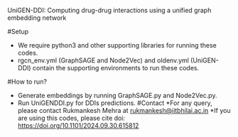 UniGEN-DDI: Computing drug-drug interactions using a unified graph embedding network

#Setup
* We require python3 and other supporting libraries for running these codes.
* rgcn_env.yml (GraphSAGE and Node2Vec) and oldenv.yml (UniGEN-DDI) contain the supporting environments to run these codes.

#How to run?
* Generate embeddings by running GraphSAGE.py and Node2Vec.py.
* Run UniGENDDI.py for DDIs predictions.
#Contact
*For any query, please contact Rukmankesh Mehra at rukmankesh@iitbhilai.ac.in
*If you are using this codes, please cite  doi: https://doi.org/10.1101/2024.09.30.615812
